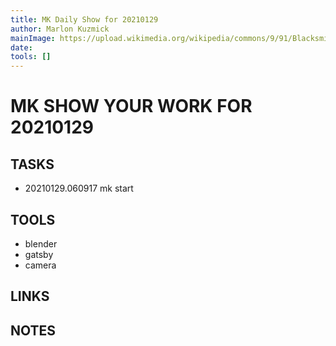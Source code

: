 ```yaml
---
title: MK Daily Show for 20210129
author: Marlon Kuzmick
mainImage: https://upload.wikimedia.org/wikipedia/commons/9/91/Blacksmith_tools_2.jpg
date: 
tools: []
---
```

# MK SHOW YOUR WORK FOR 20210129

## TASKS

- 20210129.060917 mk start

## TOOLS

- blender
- gatsby
- camera

## LINKS


## NOTES


